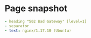# Page snapshot

```yaml
- heading "502 Bad Gateway" [level=1]
- separator
- text: nginx/1.17.10 (Ubuntu)
```